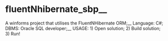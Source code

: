# fluentNhibernate_sbp__
A winforms project that utilises the FluentNHibernate ORM;__
Language: C#; DBMS: Oracle SQL developer;__
USAGE: 1) Open solution; 2) Build solution; 3) Run!
